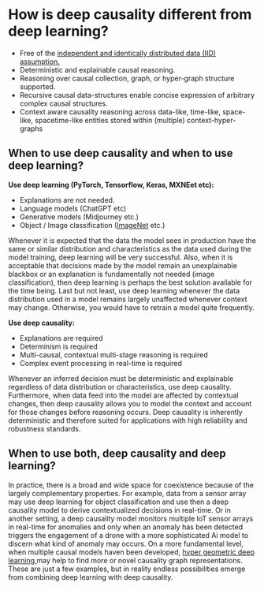 [//]: # (---)
[//]: # (SPDX-License-Identifier: MIT)
[//]: # (---)

# How is deep causality different from deep learning?

* Free of the [independent and identically distributed data (IID) assumption.](https://towardsdatascience.com/independent-and-identically-distributed-ce250ad1bfa8)
* Deterministic and explainable causal reasoning.
* Reasoning over causal collection, graph, or hyper-graph structure supported.
* Recursive causal data-structures enable concise expression of arbitrary complex causal structures.
* Context aware causality reasoning across data-like, time-like, space-like, spacetime-like entities stored within (multiple) context-hyper-graphs

## When to use deep causality and when to use  deep learning?

**Use deep learning (PyTorch, Tensorflow, Keras, MXNEet etc):**
* Explanations are not needed.
* Language models (ChatGPT etc)
* Generative models (Midjourney etc.)
* Object / Image classification ([ImageNet](https://paperswithcode.com/sota/image-classification-on-imagenet) etc.)

Whenever it is expected that the data the model sees in production have the
same or similar distribution and characteristics as the data used during the
model training, deep learning will be very successful. Also, when it is acceptable
that decisions made by the model remain an unexplainable blackbox or an explanation
is fundamentally not needed (image classification), then deep learning is perhaps the best solution
available for the time being. Last but not least, use deep learning whenever the data distribution
used in a model remains largely unaffected whenever context may change.
Otherwise, you would have to retrain a model quite frequently.

**Use deep causality:**

* Explanations are required
* Determinism is required
* Multi-causal, contextual multi-stage reasoning is required
* Complex event processing in real-time is required

Whenever an inferred decision must be deterministic and explainable regardless
of data distribution or characteristics, use deep causality. Furthermore,
when data feed into the model are affected by contextual changes, then deep causality
allows you to model the context and account for those changes before reasoning occurs.
Deep causality is inherently deterministic and therefore suited for applications with
high reliability and robustness standards.

## When to use both, deep causality and deep learning?

In practice, there is a broad and wide space for coexistence because of the
largely complementary properties. For example, data from a sensor array may
use deep learning for object classification and use then a deep causality model
to derive contextualized decisions in real-time. Or in another setting, a deep causality
model monitors multiple IoT sensor arrays in real-time for anomalies and only when an anomaly
has been detected triggers the engagement of a drone with a more sophisticated Ai model
to discern what kind of anomaly may occurs. On a more fundamental level, when multiple causal models
haven been developed, [hyper geometric deep learning ](https://deephypergraph.com/) may help to find
more or novel causality graph representations.
These are just a few examples, but in reality endless possibilities emerge from combining deep learning with deep causality. 
